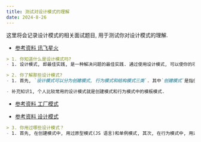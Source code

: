 ```yaml
---
title: 测试对设计模式的理解
date: 2024-8-26
---
```

这里将会记录设计模式的相关面试题目, 用于测试你对设计模式的理解.

- [参考资料 讯飞星火](https://xinghuo.xfyun.cn/desk)

``` md
> 1. 你知道什么是设计模式吗?
- 1. 设计模式, 即最佳实践, 是一种解决问题的最佳实践. 通过使用设计模式, 可以使你的项目变得可维护.
```

``` md
> 2. 你了解那些设计模式?
- 1. 首先, `设计模式可以分为创建模式, 行为模式和结构模式三类`. 其中`创建模式`是指创建对象实例的模式. 包括单例模式, 工厂模式, 原型模式等. 其中`单例模式`是指一个类只能创建一个实例的模式. `工厂模式`是指通过工厂来统一创建对象实例的模式. `原型模式`是指通过克隆原型的方法来创建对象实例的模式. `行为模式`, 是指处理对象实例的行为的模式, 包括模板模式, 命令模式, 迭代器模式, 策略模式等. 其中`模板模式`是指通过`制定`模板来给对象实例使用. `结构模式`是指处理对象实例的结构的模式. 包括适配器模式, 装饰者模式等.

- 补充知识1, 个人比较常用的设计模式就是创建模式和行为模式中的模板模式.
```
- [参考资料 工厂模式](https://juejin.cn/post/7127983249799774239)

- [参考资料 设计模式](https://www.runoob.com/design-pattern/strategy-pattern.html)

``` md
> 3. 你用过哪些设计模式？
- 1. 首先, 在创建模式中, 用过原型模式(JS 语言)和单例模式, 其次, 在行为模式中, 用过模板模式(组件化开发, mixins 混入), 迭代器模式(遍历可迭代的对象实例)和策略模式(制定校验规则策略). 最后, 在结构模式中用过 MVVM 模型(Vue 网站前端框架响应式基础).
```